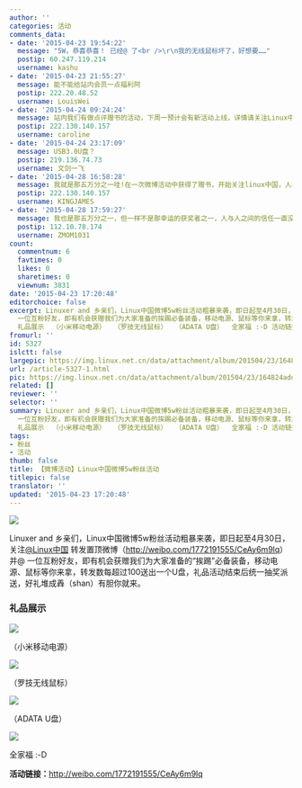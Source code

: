 ```yaml
---
author: ''
categories: 活动
comments_data:
- date: '2015-04-23 19:54:22'
  message: "5W，恭喜恭喜！ 已经@ 了<br />\r\n我的无线鼠标坏了，好想要……"
  postip: 60.247.119.214
  username: kashu
- date: '2015-04-23 21:55:27'
  message: 能不能给站内会员一点福利阿
  postip: 222.20.48.52
  username: LouisWei
- date: '2015-04-24 09:24:24'
  message: 站内我们有做点评赠书的活动，下周一预计会有新活动上线，详情请关注Linux中国一周热点或者活动栏目详情
  postip: 222.130.140.157
  username: caroline
- date: '2015-04-24 23:17:09'
  message: USB3.0U盘？
  postip: 219.136.74.73
  username: 文剑一飞
- date: '2015-04-28 16:58:28'
  message: 我就是那五万分之一哇!在一次微博活动中获得了赠书，开始关注linux中国，人与人之间的信任就是酱紫建立起来的 希望我们的社区越来越好
  postip: 222.130.140.157
  username: KINGJAMES
- date: '2015-04-28 17:59:27'
  message: 我也是那五万分之一，但一样不是那幸运的获奖者之一，人与人之间的信任一直没有建立起来
  postip: 112.10.78.174
  username: ZMOM1031
count:
  commentnum: 6
  favtimes: 0
  likes: 0
  sharetimes: 0
  viewnum: 3831
date: '2015-04-23 17:20:48'
editorchoice: false
excerpt: Linuxer and 乡亲们，Linux中国微博5w粉丝活动粗暴来袭，即日起至4月30日，关注@Linux中国转发置顶微博（http://weibo.com/1772191555/CeAy6m9lq）并@
  一位互粉好友，即有机会获赠我们为大家准备的挨踢必备装备，移动电源、鼠标等你来拿，转发数每超过100送出一个U盘，礼品活动结束后统一抽奖派送，好礼堆成羴（shan）有胆你就来。
  礼品展示  （小米移动电源）  （罗技无线鼠标）  （ADATA U盘）  全家福 :-D 活动链接：http://weibo.com/1772191555/CeAy6m9lq
fromurl: ''
id: 5327
islctt: false
largepic: https://img.linux.net.cn/data/attachment/album/201504/23/164824add0i72ikpm0zy92.jpg
url: /article-5327-1.html
pic: https://img.linux.net.cn/data/attachment/album/201504/23/164824add0i72ikpm0zy92.jpg.thumb.jpg
related: []
reviewer: ''
selector: ''
summary: Linuxer and 乡亲们，Linux中国微博5w粉丝活动粗暴来袭，即日起至4月30日，关注@Linux中国转发置顶微博（http://weibo.com/1772191555/CeAy6m9lq）并@
  一位互粉好友，即有机会获赠我们为大家准备的挨踢必备装备，移动电源、鼠标等你来拿，转发数每超过100送出一个U盘，礼品活动结束后统一抽奖派送，好礼堆成羴（shan）有胆你就来。
  礼品展示  （小米移动电源）  （罗技无线鼠标）  （ADATA U盘）  全家福 :-D 活动链接：http://weibo.com/1772191555/CeAy6m9lq
tags:
- 粉丝
- 活动
thumb: false
title: 【微博活动】Linux中国微博5w粉丝活动
titlepic: false
translator: ''
updated: '2015-04-23 17:20:48'
---
```


![](/data/attachment/album/201504/23/164824add0i72ikpm0zy92.jpg)


Linuxer and 乡亲们，Linux中国微博5w粉丝活动粗暴来袭，即日起至4月30日，关注[@Linux中国](http://weibo.com/n/Linux%E4%B8%AD%E5%9B%BD?from=feed&loc=at) 转发置顶微博（<http://weibo.com/1772191555/CeAy6m9lq>）并@ 一位互粉好友，即有机会获赠我们为大家准备的“挨踢”必备装备，移动电源、鼠标等你来拿，转发数每超过100送出一个U盘，礼品活动结束后统一抽奖派送，好礼堆成羴（shan）有胆你就来。


### 礼品展示


![](/data/attachment/album/201504/23/165322bja3meeall3oaqav.jpg)


（小米移动电源）


![](/data/attachment/album/201504/23/171548eqaql5xa276z5s1q.jpg)


（罗技无线鼠标）


![](/data/attachment/album/201504/23/171744pop66z06n53oo36z.jpg)


（ADATA U盘）


![](/data/attachment/album/201504/23/171844tzjzb77a4bv7bgtv.jpg)


全家福 :-D


**活动链接：**<http://weibo.com/1772191555/CeAy6m9lq>